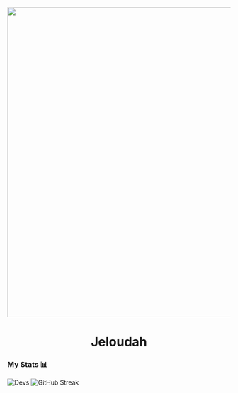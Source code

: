 <div id="header" align="center">
    <img src="https://media.giphy.com/media/xTiIzJSKB4l7xTouE8/giphy.gif" width="700" />
    <h1 align="center">Jeloudah</h1>
</div>


### My Stats 📊
![Devs](https://github-readme-stats.vercel.app/api?username=maaltas&show_icons=true&theme=java-dark)
![GitHub Streak](https://github-readme-streak-stats.herokuapp.com?user=maaltas&theme=java-dark&hide_border=true&border_radius=5.5&locale=es)
